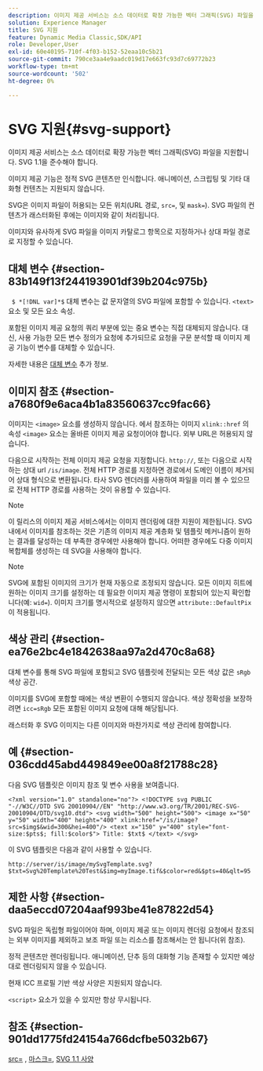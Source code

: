 ```yaml
---
description: 이미지 제공 서비스는 소스 데이터로 확장 가능한 벡터 그래픽(SVG) 파일을 지원합니다. SVG 1.1을 준수해야 합니다.
solution: Experience Manager
title: SVG 지원
feature: Dynamic Media Classic,SDK/API
role: Developer,User
exl-id: 60e40195-710f-4f03-b152-52eaa10c5b21
source-git-commit: 790ce3aa4e9aadc019d17e663fc93d7c69772b23
workflow-type: tm+mt
source-wordcount: '502'
ht-degree: 0%

---
```


# SVG 지원{#svg-support}

이미지 제공 서비스는 소스 데이터로 확장 가능한 벡터 그래픽(SVG) 파일을 지원합니다. SVG 1.1을 준수해야 합니다.

이미지 제공 기능은 정적 SVG 콘텐츠만 인식합니다. 애니메이션, 스크립팅 및 기타 대화형 컨텐츠는 지원되지 않습니다.

SVG은 이미지 파일이 허용되는 모든 위치(URL 경로, `src=`, 및 `mask=`). SVG 파일의 컨텐츠가 래스터화된 후에는 이미지와 같이 처리됩니다.

이미지와 유사하게 SVG 파일을 이미지 카탈로그 항목으로 지정하거나 상대 파일 경로로 지정할 수 있습니다.

## 대체 변수 {#section-83b149f13f244193901df39b204c975b}

` $ *[!DNL var]*$` 대체 변수는 값 문자열의 SVG 파일에 포함할 수 있습니다. `<text>` 요소 및 모든 요소 속성.

포함된 이미지 제공 요청의 쿼리 부분에 있는 중요 변수는 직접 대체되지 않습니다. 대신, 사용 가능한 모든 변수 정의가 요청에 추가되므로 요청을 구문 분석할 때 이미지 제공 기능이 변수를 대체할 수 있습니다.

자세한 내용은 [대체 변수](../../../../../is-api/http-ref/image-serving-api-ref/c-http-protocol-reference/c-syntax-and-features/r-is-http-substitution-variables.md#reference-90dc01aba44940e4acdd0c6476e7aa5a) 추가 정보.

## 이미지 참조 {#section-a7680f9e6aca4b1a83560637cc9fac66}

이미지는 `<image>` 요소를 생성하지 않습니다. 에서 참조하는 이미지 `xlink::href` 의 속성 `<image>` 요소는 올바른 이미지 제공 요청이어야 합니다. 외부 URL은 허용되지 않습니다.

다음으로 시작하는 전체 이미지 제공 요청을 지정합니다. `http://`, 또는 다음으로 시작하는 상대 url `/is/image`. 전체 HTTP 경로를 지정하면 경로에서 도메인 이름이 제거되어 상대 형식으로 변환됩니다. 타사 SVG 렌더러를 사용하여 파일을 미리 볼 수 있으므로 전체 HTTP 경로를 사용하는 것이 유용할 수 있습니다.

>[!NOTE]
>
>이 릴리스의 이미지 제공 서비스에서는 이미지 렌더링에 대한 지원이 제한됩니다. SVG 내에서 이미지를 참조하는 것은 기존의 이미지 제공 계층화 및 템플릿 메커니즘이 원하는 결과를 달성하는 데 부족한 경우에만 사용해야 합니다. 어떠한 경우에도 다중 이미지 복합체를 생성하는 데 SVG을 사용해야 합니다.

>[!NOTE]
>
>SVG에 포함된 이미지의 크기가 현재 자동으로 조정되지 않습니다. 모든 이미지 히트에 원하는 이미지 크기를 설정하는 데 필요한 이미지 제공 명령이 포함되어 있는지 확인합니다(예: `wid=`). 이미지 크기를 명시적으로 설정하지 않으면 `attribute::DefaultPix` 이 적용됩니다.

## 색상 관리 {#section-ea76e2bc4e1842638aa97a2d470c8a68}

대체 변수를 통해 SVG 파일에 포함되고 SVG 템플릿에 전달되는 모든 색상 값은 `sRgb` 색상 공간.

이미지를 SVG에 포함할 때에는 색상 변환이 수행되지 않습니다. 색상 정확성을 보장하려면 `icc=sRgb` 모든 포함된 이미지 요청에 대해 해당됩니다.

래스터화 후 SVG 이미지는 다른 이미지와 마찬가지로 색상 관리에 참여합니다.

## 예 {#section-036cdd45abd449849ee00a8f21788c28}

다음 SVG 템플릿은 이미지 참조 및 변수 사용을 보여줍니다.

`<?xml version="1.0" standalone="no"?> <!DOCTYPE svg PUBLIC "-//W3C//DTD SVG 20010904//EN" "http://www.w3.org/TR/2001/REC-SVG-20010904/DTD/svg10.dtd"> <svg width="500" height="500"> <image x="50" y="50" width="400" height="400" xlink:href="/is/image?src=$img$&wid=300&hei=400"/> <text x="150" y="400" style="font-size:$pts$; fill:$color$"> Title: $txt$ </text> </svg>`

이 SVG 템플릿은 다음과 같이 사용할 수 있습니다.

`http://server/is/image/mySvgTemplate.svg?$txt=Svg%20Template%20Test&$img=myImage.tif&$color=red&$pts=40&qlt=95`

## 제한 사항 {#section-daa5eccd07204aaf993be41e87822d54}

SVG 파일은 독립형 파일이어야 하며, 이미지 제공 또는 이미지 렌더링 요청에서 참조되는 외부 이미지를 제외하고 보조 파일 또는 리소스를 참조해서는 안 됩니다(위 참조).

정적 콘텐츠만 렌더링됩니다. 애니메이션, 단추 등의 대화형 기능 존재할 수 있지만 예상대로 렌더링되지 않을 수 있습니다.

현재 ICC 프로필 기반 색상 사양은 지원되지 않습니다.

`<script>` 요소가 있을 수 있지만 항상 무시됩니다.

## 참조 {#section-901dd1775fd24154a766dcfbe5032b67}

[src=](../../../../../is-api/http-ref/image-serving-api-ref/c-http-protocol-reference/c-command-reference/r-src.md#reference-f6506637778c4c69bf106a7924a91ab1) , [마스크=](../../../../../is-api/http-ref/image-serving-api-ref/c-http-protocol-reference/c-command-reference/r-mask.md#reference-922254e027404fb890b850e2723ee06e), [SVG 1.1 사양](https://www.w3.org/TR/SVG11/)
